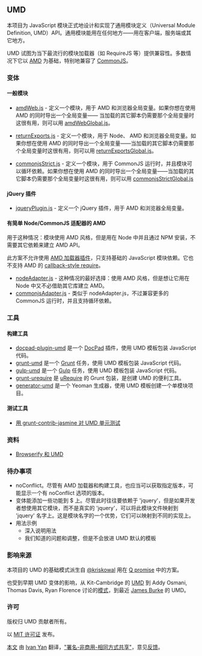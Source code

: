 ## UMD

本项目为 JavaScript 模块正式地设计和实现了通用模块定义（Universal Module Definition, UMD）API。通用模块能用在任何地方——用在客户端，服务端或其它地方。

UMD 试图为当下最流行的模块加载器（如 RequireJS 等）提供兼容性。多数情况下它以 [AMD](https://github.com/amdjs/amdjs-api/wiki/AMD) 为基础，特别地兼容了 [CommonJS](http://wiki.commonjs.org/wiki/CommonJS)。

### 变体

#### 一般模块

* [amdWeb.js](https://github.com/umdjs/umd/blob/master/templates/amdWeb.js) -
  定义一个模块，用于 AMD 和浏览器全局变量。如果你想在使用 AMD 的同时导出一个全局变量—— 当加载的其它脚本仍需要那个全局变量时这很有用，则可以用
  [amdWebGlobal.js](https://github.com/umdjs/umd/blob/master/templates/amdWebGlobal.js)。

* [returnExports.js](https://github.com/umdjs/umd/blob/master/templates/returnExports.js) -
  定义一个模块，用于 Node、 AMD 和浏览器全局变量。如果你想在使用 AMD 的同时导出一个全局变量——当加载的其它脚本仍需要那个全局变量时这很有用，则可以用
  [returnExportsGlobal.js](https://github.com/umdjs/umd/blob/master/templates/returnExportsGlobal.js)。

* [commonjsStrict.js](https://github.com/umdjs/umd/blob/master/templates/commonjsStrict.js) -
  定义一个模块，用于 CommonJS 运行时，并且模块可以循环依赖。如果你想在使用 AMD 的同时导出一个全局变量——当加载的其它脚本仍需要那个全局变量时这很有用，则可以用
  [commonjsStrictGlobal.js](https://github.com/umdjs/umd/blob/master/templates/commonjsStrictGlobal.js)

#### jQuery 插件

* [jqueryPlugin.js](https://github.com/umdjs/umd/blob/master/templates/jqueryPlugin.js) -
  定义一个 jQuery 插件，用于 AMD 和浏览器全局变量。

#### 有简单 Node/CommonJS 适配器的 AMD

用于这种情况：模块使用 AMD 风格，但是用在 Node 中并且通过 NPM 安装，不需要其它依赖来建立 AMD API。

此方案不允许使用 [AMD 加载器插件](https://github.com/amdjs/amdjs-api/wiki/Loader-Plugins)，只支持基础的 JavaScript 模块依赖。它也不支持 AMD 的 [callback-style require](https://github.com/amdjs/amdjs-api/wiki/require)。

* [nodeAdapter.js](https://github.com/umdjs/umd/blob/master/templates/nodeAdapter.js) -
  这种情况的最好选择：使用 AMD 风格，但是想让它用在 Node 中又不必借助其它库建立 AMD。
* [commonjsAdapter.js](https://github.com/umdjs/umd/blob/master/templates/commonjsAdapter.js) -
  类似于 nodeAdapter.js，不过兼容更多的 CommonJS 运行时，并且支持循环依赖。

### 工具

#### 构建工具

* [docpad-plugin-umd](https://github.com/docpad/docpad-plugin-umd) 是一个 [DocPad](http://docpad.org) 插件，使用 UMD 模板包装 JavaScript 代码。
* [grunt-umd](https://github.com/alexlawrence/grunt-umd) 是一个 [Grunt](http://gruntjs.com) 任务，使用 UMD 模板包装 JavaScript 代码。
* [gulp-umd](https://github.com/eduardolundgren/gulp-umd) 是一个 [Gulp](http://gulpjs.com/) 任务，使用 UMD 模板包装 JavaScript 代码。
* [grunt-urequire](https://github.com/aearly/grunt-urequire) 是 [uRequire](https://github.com/anodynos/uRequire) 的 Grunt 包装，是创建 UMD 的便利工具。
* [generator-umd](https://github.com/ruyadorno/generator-umd) 是一个 Yeoman 生成器，使用 UMD 模板创建一个单模块项目。


#### 测试工具

* [用 grunt-contrib-jasmine 对 UMD 单元测试](http://stackoverflow.com/questions/16940548/grunt-test-for-umd)

### 资料

* [Browserify 和 UMD](http://dontkry.com/posts/code/browserify-and-the-universal-module-definition.html)

### 待办事项

* noConflict。尽管有 AMD 加载器和构建工具，也应当可以获取指定版本，可能显示一个有 noConflict 选项的版本。
* 变体能添加一些功能到 $ 上。尽管此时往往要依赖于 'jquery'，但是如果开发者想使用其它模块，而不是真实的 'jquery'，可以将此模块文件映射到 'jquery' 名字上。这是模块名字的一个优势，它们可以映射到不同的实现上。
* 用法示例
    * 深入说明用法
    * 我们知道的问题和调整，但是不会放进 UMD 默认的模板

### 影响来源

本项目的 UMD 的基础模式派生自 [@kriskowal](https://github.com/kriskowal) 用在 [Q promise](https://github.com/kriskowal/q) 中的方案。

也受到早期 UMD 变体的影响，从 Kit-Cambridge 的 [UMD](https://gist.github.com/1251221) 到 Addy Osmani, Thomas Davis, Ryan Florence 讨论的[模式](https://github.com/addyosmani/jquery-plugin-patterns/issues/1)，到最近 [James Burke](https://gist.github.com/1262861) 的 UMD。

### 许可

版权归 UMD 贡献者所有。

以 [MIT 许可证](https://github.com/umdjs/umd/blob/master/LICENSE.md) 发布。

[本文](https://github.com/umdjs/umd#readme) 由 [Ivan Yan](http://yanxyz.net/) 翻译，["署名-非商用-相同方式共享"](http://creativecommons.org/licenses/by-nc-sa/4.0/)，意见[反馈](https://github.com/hongfanqie/umd/issues)。
